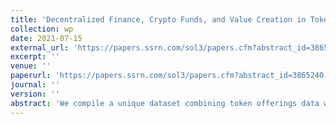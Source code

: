 ```yaml
---
title: 'Decentralized Finance, Crypto Funds, and Value Creation in Tokenized Firms'
collection: wp
date: 2021-07-15
external_url: 'https://papers.ssrn.com/sol3/papers.cfm?abstract_id=3865240'
excerpt: ''
venue: ''
paperurl: 'https://papers.ssrn.com/sol3/papers.cfm?abstract_id=3865240'
journal: ''
version: ''
abstract: 'We compile a unique dataset combining token offerings data with insitutional investment data, as well as proprietary performance data of crypto funds. Crypto funds are a new intermediary in entrepreneurial finance markets that employ sophisticated investment strategies typically only seen in public equity markets thanks to the liquidity of cryptocurrency markets. We find that token offerings receive higher valuations in the presence of crypto funds and post-offering institutional investments are also characterized by a jump in the cryptocurrency price. Consistent with the asset management literature, we find that crypto funds underperform the market (interestingly even before fees). We also examine how these patterns vary in the cross-section of crypto fund types and startup characteristics.'
---
```


